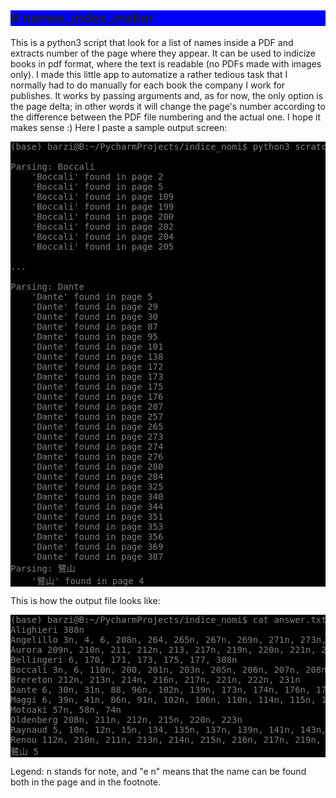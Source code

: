 <h2 style="background-color: blue"># names_index_maker</h2>
This is a python3 script that look for a list of names inside a PDF and extracts number of the page where they appear.
It can be used to indicize books in pdf format, where the text is readable (no PDFs made with images only).
I made this little app to automatize a rather tedious task that I normally had to do manually for each book the company I work for publishes.
It works by passing arguments and, as for now, the only option is the page delta; in other words it will change the page's number according to the difference between the PDF file numbering and the actual one.
I hope it makes sense :)
Here I paste a sample output screen:

<pre style="background-color: black; color: grey;">
(base) barzi@B:~/PycharmProjects/indice_nomi$ python3 scratch.py AA9_fumagalli.pdf nomi.txt answer.txt 10 -d 1

Parsing: Boccali
	'Boccali' found in page 2
	'Boccali' found in page 5
	'Boccali' found in page 109
	'Boccali' found in page 199
	'Boccali' found in page 200
	'Boccali' found in page 202
	'Boccali' found in page 204
	'Boccali' found in page 205

...

Parsing: Dante
	'Dante' found in page 5
	'Dante' found in page 29
	'Dante' found in page 30
	'Dante' found in page 87
	'Dante' found in page 95
	'Dante' found in page 101
	'Dante' found in page 138
	'Dante' found in page 172
	'Dante' found in page 173
	'Dante' found in page 175
	'Dante' found in page 176
	'Dante' found in page 207
	'Dante' found in page 257
	'Dante' found in page 265
	'Dante' found in page 273
	'Dante' found in page 274
	'Dante' found in page 276
	'Dante' found in page 280
	'Dante' found in page 284
	'Dante' found in page 325
	'Dante' found in page 340
	'Dante' found in page 344
	'Dante' found in page 351
	'Dante' found in page 353
	'Dante' found in page 356
	'Dante' found in page 369
	'Dante' found in page 387
Parsing: 鷺山
	'鷺山' found in page 4
</pre>
This is how the output file looks like:
<pre style="background-color: black; color: grey;">
(base) barzi@B:~/PycharmProjects/indice_nomi$ cat answer.txt 
Alighieri 388n
Angelillo 3n, 4, 6, 208n, 264, 265n, 267n, 269n, 271n, 273n, 275n, 277n, 279n, 281n, 283n, 285n, 310n, 380, 386n
Aurora 209n, 210n, 211, 212n, 213, 217n, 219n, 220n, 221n, 222n, 224n, 227n, 230 e n
Bellingeri 6, 170, 171, 173, 175, 177, 388n
Boccali 3n, 6, 110n, 200, 201n, 203n, 205n, 206n, 207n, 208n, 232n, 241n, 244n, 378, 380n, 382n, 388n
Brereton 212n, 213n, 214n, 216n, 217n, 221n, 222n, 231n
Dante 6, 30n, 31n, 88, 96n, 102n, 139n, 173n, 174n, 176n, 177n, 208n, 258n, 266n, 274n, 275n, 277n, 281n, 285n, 326n, 341n, 345n, 352n, 354n, 357n, 370n, 388n
Maggi 6, 39n, 41n, 86n, 91n, 102n, 106n, 110n, 114n, 115n, 119n, 129n, 162n, 203n, 208, 209n, 211n, 213n, 215n, 217n, 219n, 221n, 223n, 225n, 227n, 229n, 231n, 237n, 246n, 249n, 250n, 261n, 272n, 276n, 289n, 296n, 298n, 302n, 304n, 305n, 306n, 311n, 314n, 317n, 318n, 320n, 324n, 328n, 329n, 331n, 338n, 339n, 346n, 347n, 349n, 351n, 355n, 369n, 379, 381n, 392n
Motoaki 57n, 58n, 74n
Oldenberg 208n, 211n, 212n, 215n, 220n, 223n
Raynaud 5, 10n, 12n, 15n, 134, 135n, 137n, 139n, 141n, 143n, 393n
Renou 112n, 210n, 211n, 213n, 214n, 215n, 216n, 217n, 219n, 220n, 224n, 226n, 231n
鷺山 5
</pre>

Legend: n stands for note, and "e n" means that the name can be found both in the page and in the footnote.
